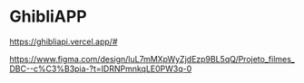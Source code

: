 # GhibliAPP

https://ghibliapi.vercel.app/#

https://www.figma.com/design/luL7mMXpWyZjdEzp9BL5qQ/Projeto_filmes_DBC--c%C3%B3pia-?t=IDRNPmnkqLE0PW3q-0

